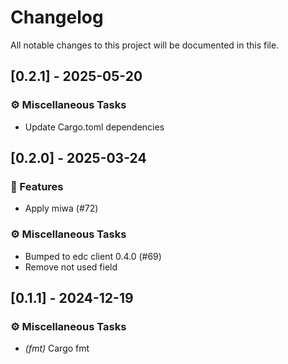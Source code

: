 # Changelog

All notable changes to this project will be documented in this file.

## [0.2.1] - 2025-05-20

### ⚙️ Miscellaneous Tasks

- Update Cargo.toml dependencies

<!-- generated by git-cliff -->
## [0.2.0] - 2025-03-24

### 🚀 Features

- Apply miwa (#72)

### ⚙️ Miscellaneous Tasks

- Bumped to edc client 0.4.0 (#69)
- Remove not used field

<!-- generated by git-cliff -->
## [0.1.1] - 2024-12-19

### ⚙️ Miscellaneous Tasks

- *(fmt)* Cargo fmt

<!-- generated by git-cliff -->
